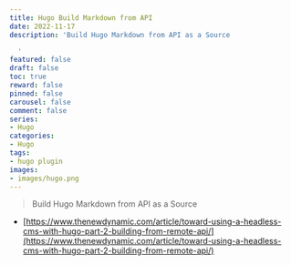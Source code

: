 ```yaml
---
title: Hugo Build Markdown from API
date: 2022-11-17
description: 'Build Hugo Markdown from API as a Source

  '
featured: false
draft: false
toc: true
reward: false
pinned: false
carousel: false
comment: false
series:
- Hugo
categories:
- Hugo
tags:
- hugo plugin
images:
- images/hugo.png
---
```


> Build Hugo Markdown from API as a Source

- [https://www.thenewdynamic.com/article/toward-using-a-headless-cms-with-hugo-part-2-building-from-remote-api/](https://www.thenewdynamic.com/article/toward-using-a-headless-cms-with-hugo-part-2-building-from-remote-api/)
